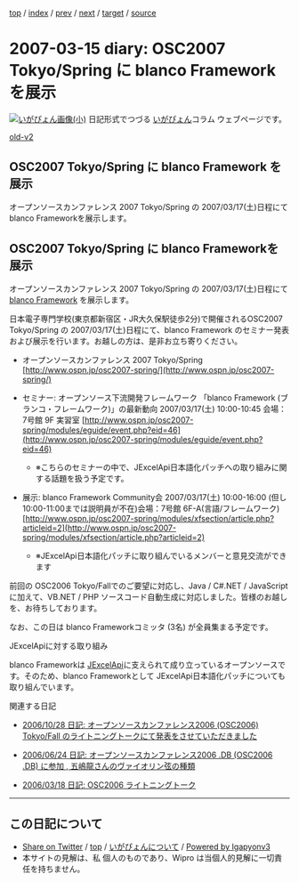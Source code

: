 [top](../index.html) 
 / [index](index.html) 
 / [prev](ig070311.html) 
 / [next](ig070320.html) 
 / [target](https://igapyon.github.io/diary/2007/ig070315.html) 
 / [source](https://github.com/igapyon/diary/blob/master/2007/ig070315.src.md) 

2007-03-15 diary: OSC2007 Tokyo/Spring に blanco Framework を展示
=====================================================================================================
[![いがぴょん画像(小)](https://igapyon.github.io/diary/images/iga200306s.jpg "いがぴょん")](https://igapyon.github.io/diary/memo/memoigapyon.html) 日記形式でつづる [いがぴょん](https://igapyon.github.io/diary/memo/memoigapyon.html)コラム ウェブページです。

[old-v2](ig070315-orig.html)

## OSC2007 Tokyo/Spring に blanco Framework を展示

オープンソースカンファレンス 2007 Tokyo/Spring の 2007/03/17(土)日程にて blanco Frameworkを展示します。


## OSC2007 Tokyo/Spring に blanco Frameworkを展示

オープンソースカンファレンス 2007 Tokyo/Spring の 2007/03/17(土)日程にて [blanco Framework](http://www.igapyon.jp/blanco/blanco.ja.html) を展示します。

日本電子専門学校(東京都新宿区・JR大久保駅徒歩2分)で開催されるOSC2007 Tokyo/Spring の 2007/03/17(土)日程にて、blanco
Framework のセミナー発表および展示を行います。お越しの方は、是非お立ち寄りください。

* オープンソースカンファレンス 2007 Tokyo/Spring
  [http://www.ospn.jp/osc2007-spring/](http://www.ospn.jp/osc2007-spring/)
  
* セミナー: オープンソース下流開発フレームワーク 「blanco Framework (ブランコ・フレームワーク)」の最新動向
  2007/03/17(土) 10:00-10:45
  会場：7号館 9F 実習室
  [http://www.ospn.jp/osc2007-spring/modules/eguide/event.php?eid=46](http://www.ospn.jp/osc2007-spring/modules/eguide/event.php?eid=46)
  
  * ※こちらのセミナーの中で、JExcelApi日本語化パッチへの取り組みに関する話題を扱う予定です。
  

  
* 展示: blanco Framework Community会
2007/03/17(土) 10:00-16:00 (但し 10:00-11:00までは説明員が不在)会場：7号館 6F-A(言語/フレームワーク)
  [http://www.ospn.jp/osc2007-spring/modules/xfsection/article.php?articleid=2](http://www.ospn.jp/osc2007-spring/modules/xfsection/article.php?articleid=2)
  
  * ※JExcelApi日本語化パッチに取り組んでいるメンバーと意見交流ができます
  

前回の OSC2006 Tokyo/Fallでのご要望に対応し、Java / C#.NET / JavaScript に加えて、VB.NET
/ PHP ソースコード自動生成に対応しました。皆様のお越しを、お待ちしております。

なお、この日は blanco Frameworkコミッタ (3名) が全員集まる予定です。

JExcelApiに対する取り組み

blanco Frameworkは [JExcelApi](http://www.igapyon.jp/igapyon/diary/keyword/jexcelapi.html)に支えられて成り立っているオープンソースです。そのため、blanco
Frameworkとして JExcelApi日本語化パッチについても取り組んでいます。

関連する日記

* [2006/10/28 日記: オープンソースカンファレンス2006 (OSC2006) Tokyo/Fall のライトニングトークにて発表をさせていただきました](../2006/ig061028.html)
  
* [2006/06/24 日記: オープンソースカンファレンス2006 .DB (OSC2006 .DB) に参加 , 五嶋龍さんのヴァイオリン弦の種類](../2006/ig060624.html)
  
* [2006/03/18 日記: OSC2006 ライトニングトーク](../2006/ig060318.html)


----------------------------------------------------------------------------------------------------

## この日記について

* [Share on Twitter](https://twitter.com/intent/tweet?hashtags=igapyon%2Cdiary%2C%E3%81%84%E3%81%8C%E3%81%B4%E3%82%87%E3%82%93&text=OSC2007+Tokyo%2FSpring+%E3%81%AB+blanco+Framework+%E3%82%92%E5%B1%95%E7%A4%BA&url=https%3A%2F%2Figapyon.github.io%2Fdiary%2F2007%2Fig070315.html) / [top](../index.html) / [いがぴょんについて](https://igapyon.github.io/diary/memo/memoigapyon.html) / [Powered by Igapyonv3](https://github.com/igapyon/igapyonv3)
* 本サイトの見解は、私 個人のものであり、Wipro は当個人的見解に一切責任を持ちません。 
